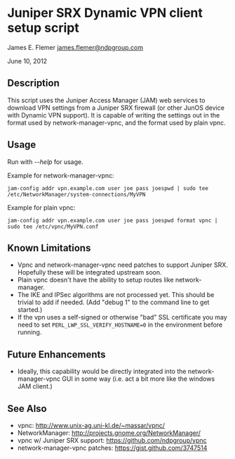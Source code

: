 Juniper SRX Dynamic VPN client setup script
===========================================
James E. Flemer <james.flemer@ndpgroup.com>

June 10, 2012

Description
-----------
This script uses the Juniper Access Manager (JAM) web services to
download VPN settings from a Juniper SRX firewall (or other JunOS
device with Dynamic VPN support).  It is capable of writing the
settings out in the format used by network-manager-vpnc, and the
format used by plain vpnc.

Usage
-----
Run with _--help_ for usage.

Example for network-manager-vpnc:

    jam-config addr vpn.example.com user joe pass joespwd | sudo tee /etc/NetworkManager/system-connections/MyVPN

Example for plain vpnc:

    jam-config addr vpn.example.com user joe pass joespwd format vpnc | sudo tee /etc/vpnc/MyVPN.conf

Known Limitations
-----------------
 * Vpnc and network-manager-vpnc need patches to support Juniper
   SRX.  Hopefully these will be integrated upstream soon.
 * Plain vpnc doesn't have the ability to setup routes like
   network-manager.
 * The IKE and IPSec algorithms are not processed yet.  This
   should be trivial to add if needed.  (Add "debug 1" to the
   command line to get started.)
 * If the vpn uses a self-signed or otherwise "bad" SSL certificate
   you may need to set ```PERL_LWP_SSL_VERIFY_HOSTNAME=0``` in
   the environment before running.

Future Enhancements
-------------------
 * Ideally, this capability would be directly integrated into the
   network-manager-vpnc GUI in some way (i.e. act a bit more like
   the windows JAM client.)

See Also
--------
 * vpnc: http://www.unix-ag.uni-kl.de/~massar/vpnc/
 * NetworkManager: http://projects.gnome.org/NetworkManager/
 * vpnc w/ Juniper SRX support: https://github.com/ndpgroup/vpnc
 * network-manager-vpnc patches: https://gist.github.com/3747514